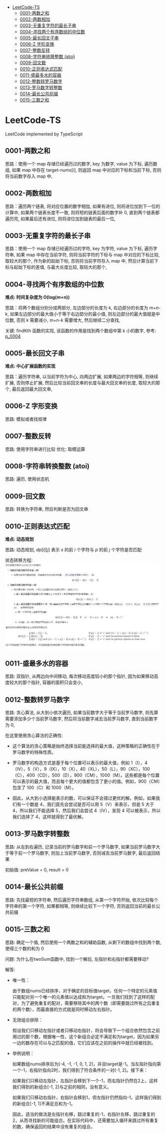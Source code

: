 - [LeetCode-TS](#leetcode-ts)
  - [0001-两数之和](#0001-两数之和)
  - [0002-两数相加](#0002-两数相加)
  - [0003-无重复字符的最长子串](#0003-无重复字符的最长子串)
  - [0004-寻找两个有序数组的中位数](#0004-寻找两个有序数组的中位数)
  - [0005-最长回文子串](#0005-最长回文子串)
  - [0006-Z 字形变换](#0006-z-字形变换)
  - [0007-整数反转](#0007-整数反转)
  - [0008-字符串转换整数 (atoi)](#0008-字符串转换整数-atoi)
  - [0009-回文数](#0009-回文数)
  - [0010-正则表达式匹配](#0010-正则表达式匹配)
  - [0011-盛最多水的容器](#0011-盛最多水的容器)
  - [0012-整数转罗马数字](#0012-整数转罗马数字)
  - [0013-罗马数字转整数](#0013-罗马数字转整数)
  - [0014-最长公共前缀](#0014-最长公共前缀)
  - [0015-三数之和](#0015-三数之和)

# LeetCode-TS

LeetCode implemented by TypeScript

## 0001-两数之和

思路：使用一个 map 存储已经遍历过的数字, key 为数字, value 为下标, 遍历数组, 如果 map 中存在 target-nums[i], 则返回 map 中对应的下标和当前下标, 否则将当前数字存入 map 中,

## 0002-两数相加

思路：遍历两个链表, 将对应位置的数字相加, 如果有进位, 则将进位加到下一位的计算中, 如果两个链表长度不一致, 则将短的链表后面的数字补 0, 直到两个链表都遍历完, 如果最后还有进位, 则将进位加到链表的最后一位,

## 0003-无重复字符的最长子串

思路：使用一个 map 存储已经遍历过的字符, key 为字符, value 为下标, 遍历字符串, 如果 map 中存在当前字符, 则将当前字符的下标与 map 中对应的下标比较, 取较大的那个, 作为新的起始下标, 否则将当前字符存入 map 中, 然后计算当前下标与起始下标的差值, 与最大长度比较, 取较大的那个,

## 0004-寻找两个有序数组的中位数

**难点: 时间复杂度为 O(log(m+n))**

思路：将两个数组分别分成两部分, 左边部分的长度为 k, 右边部分的长度为 m+n-k, 如果左边部分的最大值小于等于右边部分的最小值, 则左边部分的最大值就是中位数, 否则 k 需要减小, m+n-k 需要增大, 然后继续二分查找,

关键: findKth 函数的实现, 该函数的作用是找到两个数组中第 k 小的数字, 参考: [p_0004](./src/p_0004.ts)

## 0005-最长回文子串

**难点: 中心扩展函数的实现**

思路：遍历字符串, 以当前字符为中心, 向两边扩展, 如果两边的字符相等, 则继续扩展, 否则停止扩展, 然后比较当前回文串的长度与最大回文串的长度, 取较大的那个, 最后返回最大回文串,

## 0006-Z 字形变换

思路: 模拟或者找规律

## 0007-整数反转

思路: 使用字符串进行比较
优化: 取模运算

## 0008-字符串转换整数 (atoi)

思路: 遍历, 使用状态机

## 0009-回文数

思路: 转换为字符串, 然后判断是否为回文串

## 0010-正则表达式匹配

**难点: 动态规划**

思路: 动态规划, $dp[i][j]$ 表示 $s$ 的前 $i$ 个字符与 $p$ 的前 $j$ 个字符是否匹配

状态转移方程:
![p_0010](.docs/../docs/image/p_0010_状态转移.png)

## 0011-盛最多水的容器

思路: 双指针, 从两边向中间移动, 每次移动高度较小的那个指针, 因为如果移动高度较大的那个指针, 容器的面积只会变小,

## 0012-整数转罗马数字

思路: 贪心算法, 从大到小依次遍历, 如果当前数字大于等于当前罗马数字, 则先算需要添加多少个当前罗马数字, 然后将当前数字减去当前罗马数字, 直到当前数字为 0,

在这里使用贪心算法的正确性:

-   这个算法的贪心策略是始终选择当前能选择的最大值，这种策略的正确性在于罗马数字的特殊性质。

-   罗马数字的构造方式是基于每个位置可以表示的最大值，例如 1（I），4（IV），5（V），9（IX），10（X），40（XL），50（L），90（XC），100（C），400（CD），500（D），900（CM），1000（M）。这些都是每个位置可以表示的最大值，而且每个更大的值都包含了更小的值。例如，900（CM）包含了 100（C）和 1000（M）。

-   因此，从大到小选择能表示的数，可以保证不会错过更优的解。例如，如果我们有一个数是 4，我们首先会尝试是否可以用 5（V）来表示，但是 5 大于 4，所以我们不能选择 5，然后我们会尝试 4（IV），发现 4 可以被表示，所以我们选择了 4，这样就得到了最优解。

## 0013-罗马数字转整数

思路: 从左到右遍历, 记录当前的罗马数字和前一个罗马数字, 如果当前罗马数字大于等于前一个罗马数字, 则加上当前罗马数字, 否则减去当前罗马数字, 最后返回结果

初始值: preValue = 0, result = 0

## 0014-最长公共前缀

思路: 先找最短的字符串, 然后遍历字符串数组, 从第一个字符开始, 依次比较每个字符串的第一个字符, 如果都相等, 则继续比较下一个字符, 否则返回当前的最长公共前缀

## 0015-三数之和

思路: 确定一个值, 然后使用一个两数之和的辅助函数, 从剩下的数组中找到两个数, 使得三个数的和为 0

问题: 为什么在twoSum函数中, 找到一个解后, 左指针和右指针都需要移动?

解答: 

- 唯一性：
  
  由于数组nums已经排序，对于确定的目标值target，任何一个特定的元素值只能配对另一个唯一的元素值以达成和为target。一旦我们找到了这样的配对，为了避免重复的配对，需要移除其中的两个数（即需要跳过所有之后重复的两个数），而最直接的方式就是同时移动左右指针。

- 无效组合排除：
  
  假设我们只移动左指针或者只移动右指针，将会导致下一个组合依然包含之前用过的那个数，根据唯一性，这个新组合必定不满足和为target，因为如果另一边的数存在可以与之匹配的值，它们应该在之前的操作中就已经被找到。

- 举例说明：
  
  如果数组nums排序后为[-4, -1, -1, 0, 1, 2]，并且target是-1。当左指针指向第一个-1，右指针指向2时，我们得到了符合条件的一对[-1, 2]。接下来：

  如果我们只移动左指针，左指针会移到下一个-1，而右指针仍然在2上，这样我们得到的新组合[-1, 2]与之前的相同，没有意义。

  如果我们只移动右指针，右指针会移到1，但左指针仍然指向-1，这样我们得到的新组合[-1, 1]不满足总和为-1。

  因此，适当的做法是左指针右移，跳过重复的-1，右指针左移，跳过重复的2，从而寻找新的可能组合。在实际代码中，还需要加入循环来跳过所有重复的数，确保返回的结果中没有重复的组合。
